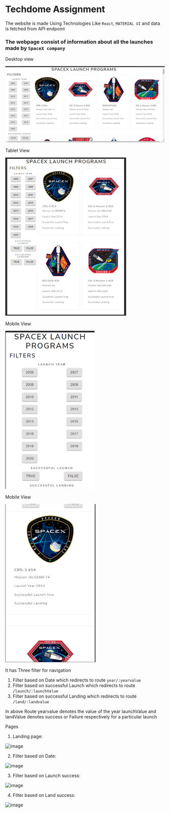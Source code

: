 # Techdome Assignment
The website is made Using Technologies Like `React`, `MATERIAL UI` and data is fetched from API endpoint
### The webpage consist of information about all the launches made by `SpaceX company`
<p> Desktop view </p>

<img src="./images/Desktop.png">

Tablet View

<img src='./images/Tablet.png' height='500px'>

Mobile View

<img src='./images/Mobile1.png' height='500px'>

Mobile View

<img src='./images/mobile2.png' height='500px'>



It has Three filter for navigation

 1. Filter based on  Date which redirects to route `year/:yearvalue`
 2. Filter based on successful Launch which redirects to route `/launch/:launchValue`
 3. Filter based on successful Landing which redirects to route `/land/:landvalue`

In above Route yearvalue denotes the value of the year launchValue and landValue denotes success or Failure respectively for a particular launch

<p>Pages</p>

  1. Landing page:
  
  ![image](https://user-images.githubusercontent.com/64774218/113573811-7cbc9200-9638-11eb-8618-90dcdaf4d375.png)
 
  2. Filter based on Date:
  
  ![image](https://user-images.githubusercontent.com/64774218/113573864-9362e900-9638-11eb-9a46-13adfc41bddc.png)

 3. Filter based on Launch success:
 
 ![image](https://user-images.githubusercontent.com/64774218/113573902-ac6b9a00-9638-11eb-8883-9511b03092f7.png)

 
  4. Filter based on Land success:
  
  ![image](https://user-images.githubusercontent.com/64774218/113573948-c4431e00-9638-11eb-9b36-84031858623d.png)
  